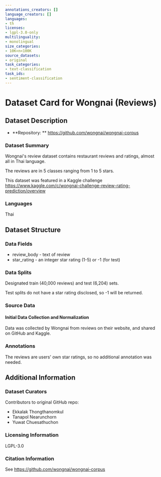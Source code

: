 ```yaml
---
annotations_creators: []
language_creators: []
languages:
- th
licenses:
- lgpl-3.0-only
multilinguality:
- monolingual
size_categories:
- 10K<n<100K
source_datasets:
- original
task_categories:
- text-classification
task_ids:
- sentiment-classification
---
```


# Dataset Card for Wongnai (Reviews)

## Dataset Description

- **Repository: ** https://github.com/wongnai/wongnai-corpus

### Dataset Summary

Wongnai's review dataset contains restaurant reviews and ratings, almost all in Thai language.

The reviews are in 5 classes ranging from 1 to 5 stars.

This dataset was featured in a Kaggle challenge https://www.kaggle.com/c/wongnai-challenge-review-rating-prediction/overview

### Languages

Thai

## Dataset Structure

### Data Fields

- review_body - text of review
- star_rating - an integer star rating (1-5) or -1 (for test)

### Data Splits

Designated train (40,000 reviews) and test (6,204) sets.

Test splits do not have a star rating disclosed, so -1 will be returned.

### Source Data

#### Initial Data Collection and Normalization

Data was collected by Wongnai from reviews on their website,
and shared on GitHub and Kaggle.

### Annotations

The reviews are users' own star ratings, so no additional annotation was needed.

## Additional Information

### Dataset Curators

Contributors to original GitHub repo:
- Ekkalak Thongthanomkul
- Tanapol Nearunchorn
- Yuwat Chuesathuchon

### Licensing Information

LGPL-3.0

### Citation Information

See https://github.com/wongnai/wongnai-corpus
